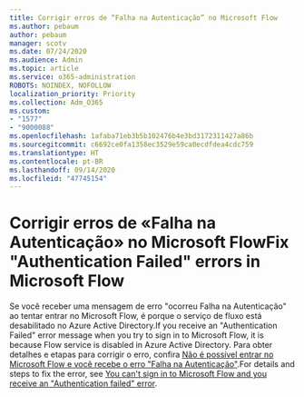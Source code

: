 ```yaml
---
title: Corrigir erros de “Falha na Autenticação” no Microsoft Flow
ms.author: pebaum
author: pebaum
manager: scotv
ms.date: 07/24/2020
ms.audience: Admin
ms.topic: article
ms.service: o365-administration
ROBOTS: NOINDEX, NOFOLLOW
localization_priority: Priority
ms.collection: Adm_O365
ms.custom:
- "1577"
- "9000088"
ms.openlocfilehash: 1afaba71eb3b5b102476b4e3bd3172311427a86b
ms.sourcegitcommit: c6692ce0fa1358ec3529e59ca0ecdfdea4cdc759
ms.translationtype: HT
ms.contentlocale: pt-BR
ms.lasthandoff: 09/14/2020
ms.locfileid: "47745154"
---
```

# <a name="fix-authentication-failed-errors-in-microsoft-flow"></a><span data-ttu-id="f1e6b-102">Corrigir erros de «Falha na Autenticação» no Microsoft Flow</span><span class="sxs-lookup"><span data-stu-id="f1e6b-102">Fix "Authentication Failed" errors in Microsoft Flow</span></span>

<span data-ttu-id="f1e6b-103">Se você receber uma mensagem de erro "ocorreu Falha na Autenticação" ao tentar entrar no Microsoft Flow, é porque o serviço de fluxo está desabilitado no Azure Active Directory.</span><span class="sxs-lookup"><span data-stu-id="f1e6b-103">If you receive an "Authentication Failed" error message when you try to sign in to Microsoft Flow, it is because Flow service is disabled in Azure Active Directory.</span></span> <span data-ttu-id="f1e6b-104">Para obter detalhes e etapas para corrigir o erro, confira [Não é possível entrar no Microsoft Flow e você recebe o erro "Falha na Autenticação"](https://support.microsoft.com/help/4316891).</span><span class="sxs-lookup"><span data-stu-id="f1e6b-104">For details and steps to fix the error, see [You can't sign in to Microsoft Flow and you receive an "Authentication failed" error](https://support.microsoft.com/help/4316891).</span></span>